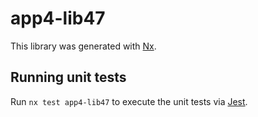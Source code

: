 # app4-lib47

This library was generated with [Nx](https://nx.dev).

## Running unit tests

Run `nx test app4-lib47` to execute the unit tests via [Jest](https://jestjs.io).
